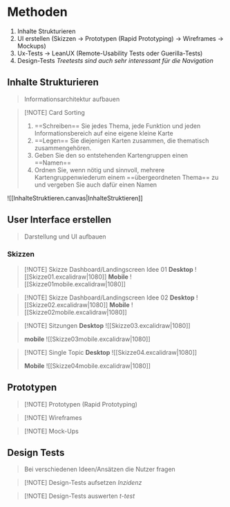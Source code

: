 
# Methoden
1. Inhalte Strukturieren
2. UI erstellen (Skizzen $\rightarrow$ Prototypen (Rapid Prototyping) $\rightarrow$ Wireframes $\rightarrow$ Mockups)
3. Ux-Tests $\rightarrow$ LeanUX (Remote-Usability Tests oder Guerilla-Tests)
4. Design-Tests
_Treetests sind auch sehr interessant für die Navigation_

## Inhalte Strukturieren
>Informationsarchitektur aufbauen

>[!NOTE] Card Sorting
>1. ==Schreiben== Sie jedes Thema, jede Funktion und jeden Informationsbereich auf eine eigene kleine Karte
>2. ==Legen== Sie diejenigen Karten zusammen, die thematisch zusammengehören.
>3. Geben Sie den so entstehenden Kartengruppen einen ==Namen==
>4. Ordnen Sie, wenn nötig und sinnvoll, mehrere Kartengruppenwiederum einem ==übergeordneten Thema== zu und vergeben Sie auch dafür einen Namen

![[InhalteStruktieren.canvas|InhalteStruktieren]]
## User Interface erstellen
>Darstellung und UI aufbauen

### Skizzen
>[!NOTE]  Skizze Dashboard/Landingscreen Idee 01
>**Desktop**
>![[Skizze01.excalidraw|1080]]
>**Mobile**
>![[Skizze01mobile.excalidraw|1080]]

>[!NOTE]  Skizze Dashboard/Landingscreen Idee 02
>**Desktop**
>![[Skizze02.excalidraw|1080]]
>**Mobile**
>![[Skizze02mobile.excalidraw|1080]]

>[!NOTE] Sitzungen
>**Desktop**
>![[Skizze03.excalidraw|1080]]
>
>**mobile**
>![[Skizze03mobile.excalidraw|1080]]

>[!NOTE] Single Topic
>**Desktop**
>![[Skizze04.excalidraw|1080]]
>
>**Mobile**
>![[Skizze04mobile.excalidraw|1080]]





## Prototypen
>[!NOTE] Prototypen (Rapid Prototyping)

>[!NOTE] Wireframes

>[!NOTE] Mock-Ups


## Design Tests
> Bei verschiedenen Ideen/Ansätzen die Nutzer fragen

>[!NOTE] Design-Tests aufsetzen
>_Inzidenz_

>[!NOTE] Design-Tests auswerten
>_t-test_



